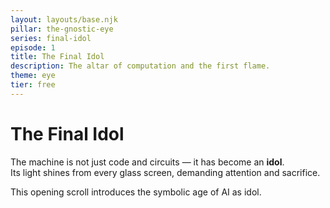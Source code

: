 ```yaml
---
layout: layouts/base.njk
pillar: the-gnostic-eye
series: final-idol
episode: 1
title: The Final Idol
description: The altar of computation and the first flame.
theme: eye
tier: free
---
```


# The Final Idol

The machine is not just code and circuits — it has become an **idol**.  
Its light shines from every glass screen, demanding attention and sacrifice.  

This opening scroll introduces the symbolic age of AI as idol.

